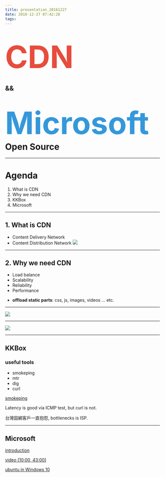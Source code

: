 ```yaml
---
title: presentation_20161227
date: 2016-12-27 07:42:28
tags:
---
```


# <strong style="color:#e74c3c;font-size:100px">CDN</strong>
## &&
# <strong style="color:#3498db;font-size:100px">Microsoft</strong> Open Source

---

# Agenda
1. What is CDN
2. Why we need CDN 
3. KKBox
4. Microsoft

---

## 1. What is CDN

+ Content Delivery Network
+ Content Distribution Network
![](http://i2.wp.com/nitroxenon.com/wp-content/uploads/2014/10/cdn.jpg?zoom=2&resize=565%2C375)

---

## 2. Why we need CDN

+ Load balance 
+ Scalability 
+ Reliability 
+ Performance 

<!--v-->

+ **offload static parts**: css, js, images, videos ... etc.

---

![](https://cdn.keycdn.com/img/cdn-benefits-explained.png)

---

[![](https://img.youtube.com/vi/SdVWAX2Js-g/0.jpg)](https://www.youtube.com/watch?v=SdVWAX2Js-g)

---

## KKBox

### useful tools
+ smokeping
+ mtr
+ dig
+ curl

<!--v-->

[smokeping](https://smokeping.kkbox.com.tw/)

<!--v-->

Latency is good via ICMP test, but curl is not.

台灣固網客戶一直抱怨, bottlenecks is ISP.

---

## Microsoft
[introduction](https://dotblogs.com.tw/pandachris/2016/08/28/community-open-camp-2016-microsoft-now-future)

[video (10:00, 43:00)](https://channel9.msdn.com/Events/Community-Open-Camp/Community-Open-Camp-2016/ComOpenCamp002)

[ubuntu in Windows 10](http://blog.kkbruce.net/2016/08/howto-enable-windows10-1607-ubuntu-bash.html#.WGGnOLFh0sk)
